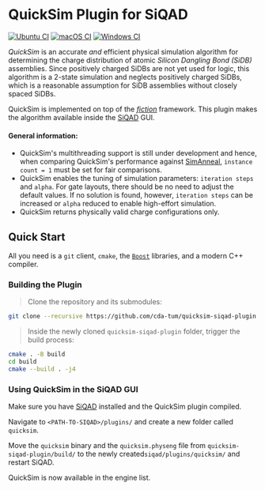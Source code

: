 # QuickSim Plugin for SiQAD

[![Ubuntu CI](https://img.shields.io/github/actions/workflow/status/cda-tum/quicksim-siqad-plugin/ubuntu.yml?label=Ubuntu&logo=ubuntu&style=flat-square)](https://github.com/cda-tum/quicksim-siqad-plugin/actions/workflows/ubuntu.yml)
[![macOS CI](https://img.shields.io/github/actions/workflow/status/cda-tum/quicksim-siqad-plugin/macos.yml?label=macOS&logo=apple&style=flat-square)](https://github.com/cda-tum/quicksim-siqad-plugin/actions/workflows/macos.yml)
[![Windows CI](https://img.shields.io/github/actions/workflow/status/cda-tum/quicksim-siqad-plugin/windows.yml?label=Windows&logo=windows&style=flat-square)](https://github.com/cda-tum/quicksim-siqad-plugin/actions/workflows/windows.yml)

*QuickSim* is an accurate *and* efficient physical simulation algorithm for determining the charge distribution of
atomic *Silicon Dangling Bond (SiDB)* assemblies. Since positively charged SiDBs are not yet used for logic, this
algorithm is a 2-state simulation and neglects positively charged SiDBs, which is a reasonable assumption for SiDB
assemblies without closely spaced SiDBs.

QuickSim is implemented on top of the [*fiction*](https://github.com/marcelwa/fiction/) framework. This plugin makes the
algorithm available inside the [SiQAD](https://github.com/siqad/siqad) GUI.

#### General information:

- QuickSim's multithreading support is still under development and hence, when comparing QuickSim's performance
  against [SimAnneal](https://github.com/siqad/simanneal-sidb.git),
  `instance count = 1` must be set for fair comparisons.
- QuickSim enables the tuning of simulation parameters: `iteration steps` and `alpha`. For gate layouts, there should be
  no need to adjust the default values. If no solution is found, however, `iteration steps` can be increased
  or `alpha` reduced to enable high-effort simulation.
- QuickSim returns physically valid charge configurations only.

## Quick Start

All you need is a `git` client, `cmake`, the [`Boost`](https://www.boost.org/) libraries, and a modern C++ compiler.

### Building the Plugin

> Clone the repository and its submodules:

```bash
git clone --recursive https://github.com/cda-tum/quicksim-siqad-plugin.git
```

> Inside the newly cloned `quicksim-siqad-plugin` folder, trigger the build process:

```bash
cmake . -B build
cd build
cmake --build . -j4
```

### Using QuickSim in the SiQAD GUI

Make sure you have [SiQAD](https://github.com/siqad/siqad) installed and the QuickSim plugin compiled.

Navigate to `<PATH-TO-SIQAD>/plugins/` and create a new folder called `quicksim`.

Move the `quicksim` binary and the `quicksim.physeng` file from `quicksim-siqad-plugin/build/` to the newly
created`siqad/plugins/quicksim/` and restart SiQAD.

QuickSim is now available in the engine list.
